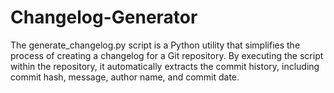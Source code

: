# Changelog-Generator
The generate_changelog.py script is a Python utility that simplifies the process of creating a changelog for a Git repository. By executing the script within the repository, it automatically extracts the commit history, including commit hash, message, author name, and commit date. 
